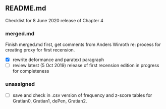 ## README.md

Checklist for 8 June 2020 release of Chapter 4

### merged.md

Finish merged.md first, get comments from Anders Winroth re: process
for creating proxy for first recension.

- [x] rewrite deformance and paratext paragraph
- [ ] review latest (5 Oct 2019) release of first recension edition
in progress for completeness

### unassigned

- [ ] save and check in .csv version of frequency and z-score tables
for Gratian0, Gratian1, dePen, Gratian2.
